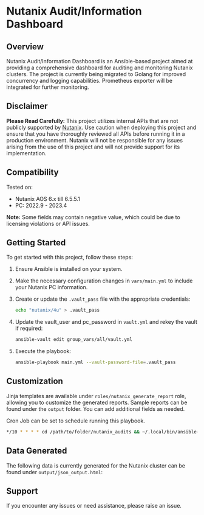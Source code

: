 # Nutanix Audit/Information Dashboard

## Overview

Nutanix Audit/Information Dashboard is an Ansible-based project aimed at providing a comprehensive dashboard for auditing and monitoring Nutanix clusters. The project is currently being migrated to Golang for improved concurrency and logging capabilities. Prometheus exporter will be integrated for further monitoring.

## Disclaimer

**Please Read Carefully:** This project utilizes internal APIs that are not publicly supported by [Nutanix](https://www.nutanix.dev/). Use caution when deploying this project and ensure that you have thoroughly reviewed all APIs before running it in a production environment. Nutanix will not be responsible for any issues arising from the use of this project and will not provide support for its implementation.

## Compatibility

Tested on:
- Nutanix AOS 6.x till 6.5.5.1
- PC: 2022.9 - 2023.4

**Note:** Some fields may contain negative value, which could be due to licensing violations or API issues.

## Getting Started

To get started with this project, follow these steps:

1. Ensure Ansible is installed on your system.
2. Make the necessary configuration changes in `vars/main.yml` to include your Nutanix PC information.
3. Create or update the `.vault_pass` file with the appropriate credentials:

   ```bash
   echo "nutanix/4u" > .vault_pass
   ```

4. Update the vault_user and pc_password in `vault.yml` and rekey the vault if required:

   ```bash
   ansible-vault edit group_vars/all/vault.yml
   ```

5. Execute the playbook:

   ```bash
   ansible-playbook main.yml --vault-password-file=.vault_pass
   ```

## Customization

Jinja templates are available under `roles/nutanix_generate_report` role, allowing you to customize the generated reports. Sample reports can be found under the `output` folder. You can add additional fields as needed.

Cron Job can be set to schedule running this playbook.

   ```bash
   */10 * * * * cd /path/to/folder/nutanix_audits && ~/.local/bin/ansible-playbook main.yml > logfile.log 2>&1
   ```


## Data Generated

The following data is currently generated for the Nutanix cluster can be found under `output/json_output.html`:


## Support

If you encounter any issues or need assistance, please raise an issue.

